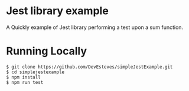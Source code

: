 # Jest library example

A Quickly example of Jest library performing a test upon a sum function.

# Running Locally

```
$ git clone https://github.com/DevEsteves/simpleJestExample.git
$ cd simplejestexample
$ npm install
$ npm run test
```